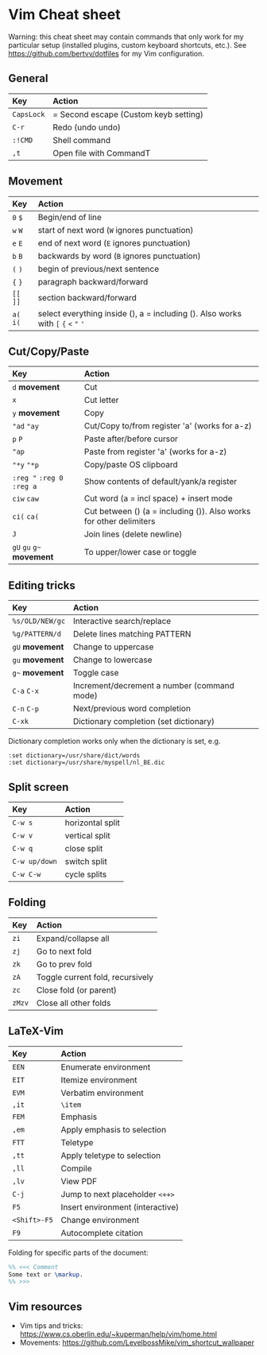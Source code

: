 # Vim Cheat sheet

Warning: this cheat sheet may contain commands that only work for my particular setup (installed plugins, custom keyboard shortcuts, etc.). See https://github.com/bertvv/dotfiles for my Vim configuration.

## General

| Key        | Action                                |
| :---       | :-----                                |
| `CapsLock` | = Second escape (Custom keyb setting) |
| `C-r`      | Redo (undo undo)                      |
| `:!CMD`    | Shell command                         |
| `,t`       | Open file with CommandT               |

## Movement

| Key       | Action                                                                             |
| :---      | :---                                                                               |
| `0` `$`   | Begin/end of line                                                                  |
| `w` `W`   | start of next word (`W` ignores punctuation)                                       |
| `e` `E`   | end of next word (`E` ignores punctuation)                                         |
| `b` `B`   | backwards by word (`B` ignores punctuation)                                        |
| `(` `)`   | begin of previous/next sentence                                                    |
| `{` `}`   | paragraph backward/forward                                                         |
| `[[` `]]` | section backward/forward                                                           |
| `a(` `i(` | select everything inside (), a = including (). Also works with `[` `{` `<` `"` `'` |

## Cut/Copy/Paste

| Key                         | Action                                                             |
| :-----------                | :-----------------------                                           |
| `d` **movement**            | Cut                                                                |
| `x`                         | Cut letter                                                         |
| `y` **movement**            | Copy                                                               |
| `"ad` `"ay`                 | Cut/Copy to/from register 'a' (works  for a-z)                     |
| `p` `P`                     | Paste after/before cursor                                          |
| `"ap`                       | Paste from register 'a' (works for a-z)                            |
| `"*y` `"*p`                 | Copy/paste OS clipboard                                            |
| `:reg "` `:reg 0` `:reg a`  | Show contents of default/yank/a register                           |
| `ciw` `caw`                 | Cut word (a = incl space) + insert mode                            |
| `ci(` `ca(`                 | Cut between () (a = including ()). Also works for other delimiters |
| `J`                         | Join lines (delete newline)                                        |
| `gU` `gu` `g~` **movement** | To upper/lower case or toggle                                      |

## Editing tricks

| Key               | Action                                      |
| :-----------      | :-----------------------                    |
| `%s/OLD/NEW/gc`   | Interactive search/replace                  |
| `%g/PATTERN/d`    | Delete lines matching PATTERN               |
| `gU` **movement** | Change to uppercase                         |
| `gu` **movement** | Change to lowercase                         |
| `g~` **movement** | Toggle case                                 |
| `C-a` `C-x`       | Increment/decrement a number (command mode) |
| `C-n` `C-p`       | Next/previous word completion               |
| `C-xk`            | Dictionary completion (set dictionary)      |

Dictionary completion works only when the dictionary is set, e.g.

```
:set dictionary=/usr/share/dict/words
:set dictionary=/usr/share/myspell/nl_BE.dic
```

## Split screen

| Key           | Action                   |
| :-----------  | :----------------------- |
| `C-w s`       | horizontal split         |
| `C-w v`       | vertical split           |
| `C-w q`       | close split              |
| `C-w up/down` | switch split             |
| `C-w C-w`     | cycle splits             |

## Folding

| Key    | Action                           |
| :----- | :--------                        |
| `zi`   | Expand/collapse all              |
| `zj`   | Go to next fold                  |
| `zk`   | Go to prev fold                  |
| `zA`   | Toggle current fold, recursively |
| `zc`   | Close fold (or parent)           |
| `zMzv` | Close all other folds            |

## LaTeX-Vim

| Key          | Action                           |
| :-----       | :--------                        |
| `EEN`        | Enumerate environment            |
| `EIT`        | Itemize environment              |
| `EVM`        | Verbatim environment             |
| `,it`        | `\item`                          |
| `FEM`        | Emphasis                         |
| `,em`        | Apply emphasis to selection      |
| `FTT`        | Teletype                         |
| `,tt`        | Apply teletype to selection      |
| `,ll`        | Compile                          |
| `,lv`        | View PDF                         |
| `C-j`        | Jump to next placeholder `<++>`  |
| `F5`         | Insert environment (interactive) |
| `<Shift>-F5` | Change environment               |
| `F9`         | Autocomplete citation            |

Folding for specific parts of the document:

```LaTeX
%% <<< Comment
Some text or \markup.
%% >>>
```

## Vim resources

* Vim tips and tricks: <https://www.cs.oberlin.edu/~kuperman/help/vim/home.html>
* Movements: <https://github.com/LevelbossMike/vim_shortcut_wallpaper>
